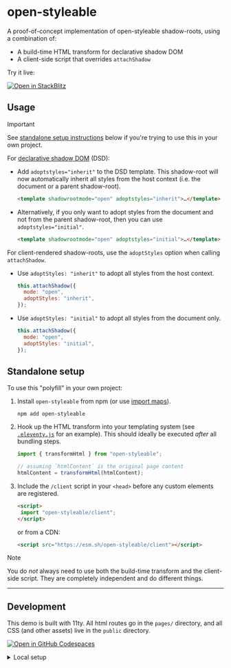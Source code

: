 # open-styleable

A proof-of-concept implementation of open-styleable shadow-roots, using a combination of:

- A build-time HTML transform for declarative shadow DOM
- A client-side script that overrides `attachShadow`

Try it live:

[![Open in StackBlitz](https://developer.stackblitz.com/img/open_in_stackblitz.svg)](https://stackblitz.com/github.com/mayank99/open-styleable?file=pages/index.html)

## Usage

> [!IMPORTANT]
> See [standalone setup instructions](#standalone-setup) below if you're trying to use this in your own project.

For [declarative shadow DOM](https://developer.mozilla.org/en-US/docs/Web/API/Web_components/Using_shadow_DOM#declaratively_with_html) (DSD):

- Add `adoptstyles="inherit"` to the DSD template. This shadow-root will now automatically inherit all styles from the host context (i.e. the document or a parent shadow-root).

  ```html
  <template shadowrootmode="open" adoptstyles="inherit">…</template>
  ```

- Alternatively, if you only want to adopt styles from the document and not from the parent shadow-root, then you can use `adoptstyles="initial"`.

  ```html
  <template shadowrootmode="open" adoptstyles="initial">…</template>
  ```

For client-rendered shadow-roots, use the `adoptStyles` option when calling `attachShadow`.

- Use `adoptStyles: "inherit"` to adopt all styles from the host context.
  ```js
  this.attachShadow({
  	mode: "open",
  	adoptStyles: "inherit",
  });
  ```
- Use `adoptStyles: "initial"` to adopt all styles from the document only.
  ```js
  this.attachShadow({
  	mode: "open",
  	adoptStyles: "initial",
  });
  ```

## Standalone setup

To use this "polyfill" in your own project:

1. Install `open-styleable` from npm (or use [import maps](https://developer.mozilla.org/en-US/docs/Web/HTML/Element/script/type/importmap)).
   ```
   npm add open-styleable
   ```
2. Hook up the HTML transform into your templating system (see [`.eleventy.js`](https://github.com/mayank99/open-styleable/blob/1587fe679b8e6682cdc15ac5e6a5dddaba963410/.eleventy.js#L12-L16) for an example). This should ideally be executed _after_ all bundling steps.
   ```js
   import { transformHtml } from "open-styleable";
   ```
   ```js
   // assuming `htmlContent` is the original page content
   htmlContent = transformHtml(htmlContent);
   ```
3. Include the `/client` script in your `<head>` before any custom elements are registered.
   ```html
   <script>
   	import "open-styleable/client";
   </script>
   ```
   or from a CDN:
   ```html
   <script src="https://esm.sh/open-styleable/client"></script>
   ```

> [!NOTE]
> You do _not_ always need to use both the build-time transform and the client-side script. They are completely independent and do different things.

---

## Development

This demo is built with 11ty. All html routes go in the `pages/` directory, and all CSS (and other assets) live in the `public` directory.

[![Open in GitHub Codespaces](https://github.com/codespaces/badge.svg)](https://codespaces.new/mayank99/open-styleable)

<details>
<summary>Local setup</summary>

To run it locally, clone the repo and follow these steps:

1. Install dependencies.

   ```
   npm install
   ```

2. Start the dev server.

   ```
   npm run dev
   ```

3. Open up `localhost:1174` in your browser.

</details>
